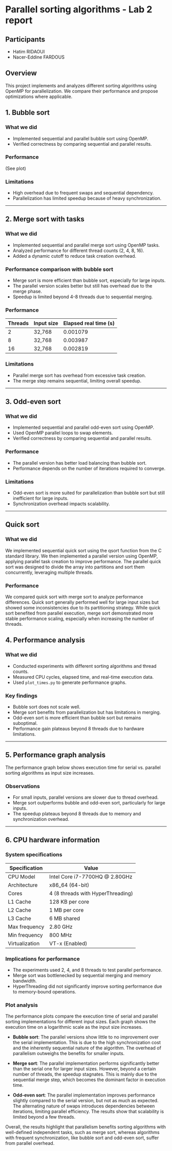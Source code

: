 # Parallel sorting algorithms - Lab 2 report

## Participants
- Hatim RIDAOUI
- Nacer-Eddine FARDOUS

## Overview
This project implements and analyzes different sorting algorithms using OpenMP for parallelization. We compare their performance and propose optimizations where applicable.

## 1. Bubble sort
### What we did
- Implemented sequential and parallel bubble sort using OpenMP.
- Verified correctness by comparing sequential and parallel results.

### Performance
(See plot)

### Limitations
- High overhead due to frequent swaps and sequential dependency.
- Parallelization has limited speedup because of heavy synchronization.

---

## 2. Merge sort with tasks
### What we did
- Implemented sequential and parallel merge sort using OpenMP tasks.
- Analyzed performance for different thread counts (2, 4, 8, 16).
- Added a dynamic cutoff to reduce task creation overhead.

### Performance comparison with bubble sort
- Merge sort is more efficient than bubble sort, especially for large inputs.
- The parallel version scales better but still has overhead due to the merge phase.
- Speedup is limited beyond 4-8 threads due to sequential merging.

### Performance
| Threads | Input size | Elapsed real time (s) |
|---------|------------|-----------------------|
| 2       | 32,768     | 0.001079              |
| 8       | 32,768     | 0.003987              |
| 16      | 32,768     | 0.002819              |

### Limitations
- Parallel merge sort has overhead from excessive task creation.
- The merge step remains sequential, limiting overall speedup.

---

## 3. Odd-even sort
### What we did
- Implemented sequential and parallel odd-even sort using OpenMP.
- Used OpenMP parallel loops to swap elements.
- Verified correctness by comparing sequential and parallel results.

### Performance
- The parallel version has better load balancing than bubble sort.
- Performance depends on the number of iterations required to converge.

### Limitations
- Odd-even sort is more suited for parallelization than bubble sort but still inefficient for large inputs.
- Synchronization overhead impacts scalability.

---

## Quick sort  

### What we did  
We implemented sequential quick sort using the qsort function from the C standard library. We then implemented a parallel version using OpenMP, applying parallel task creation to improve performance. The parallel quick sort was designed to divide the array into partitions and sort them concurrently, leveraging multiple threads.  

### Performance  
We compared quick sort with merge sort to analyze performance differences. Quick sort generally performed well for large input sizes but showed some inconsistencies due to its partitioning strategy. While quick sort benefited from parallel execution, merge sort demonstrated more stable performance scaling, especially when increasing the number of threads.  


## 4. Performance analysis
### What we did
- Conducted experiments with different sorting algorithms and thread counts.
- Measured CPU cycles, elapsed time, and real-time execution data.
- Used `plot_times.py` to generate performance graphs.

### Key findings
- Bubble sort does not scale well.
- Merge sort benefits from parallelization but has limitations in merging.
- Odd-even sort is more efficient than bubble sort but remains suboptimal.
- Performance gain plateaus beyond 8 threads due to hardware limitations.

---

## 5. Performance graph analysis
The performance graph below shows execution time for serial vs. parallel sorting algorithms as input size increases.

### Observations
- For small inputs, parallel versions are slower due to thread overhead.
- Merge sort outperforms bubble and odd-even sort, particularly for large inputs.
- The speedup plateaus beyond 8 threads due to memory and synchronization overhead.

---

## 6. CPU hardware information
### System specifications
| Specification         | Value                              |
|-----------------------|----------------------------------|
| CPU Model            | Intel Core i7-7700HQ @ 2.80GHz  |
| Architecture         | x86_64 (64-bit)                  |
| Cores               | 4 (8 threads with HyperThreading) |
| L1 Cache            | 128 KB per core                   |
| L2 Cache            | 1 MB per core                     |
| L3 Cache            | 6 MB shared                       |
| Max frequency       | 2.80 GHz                          |
| Min frequency       | 800 MHz                           |
| Virtualization      | VT-x (Enabled)                    |

### Implications for performance
- The experiments used 2, 4, and 8 threads to test parallel performance.
- Merge sort was bottlenecked by sequential merging and memory bandwidth.
- HyperThreading did not significantly improve sorting performance due to memory-bound operations.

### Plot analysis

The performance plots compare the execution time of serial and parallel sorting implementations for different input sizes. Each graph shows the execution time on a logarithmic scale as the input size increases.

- **Bubble sort**: The parallel versions show little to no improvement over the serial implementation. This is due to the high synchronization cost and the inherently sequential nature of the algorithm. The overhead of parallelism outweighs the benefits for smaller inputs.

- **Merge sort**: The parallel implementation performs significantly better than the serial one for larger input sizes. However, beyond a certain number of threads, the speedup stagnates. This is mainly due to the sequential merge step, which becomes the dominant factor in execution time.

- **Odd-even sort**: The parallel implementation improves performance slightly compared to the serial version, but not as much as expected. The alternating nature of swaps introduces dependencies between iterations, limiting parallel efficiency. The results show that scalability is limited beyond a few threads.

Overall, the results highlight that parallelism benefits sorting algorithms with well-defined independent tasks, such as merge sort, whereas algorithms with frequent synchronization, like bubble sort and odd-even sort, suffer from parallel overhead.

